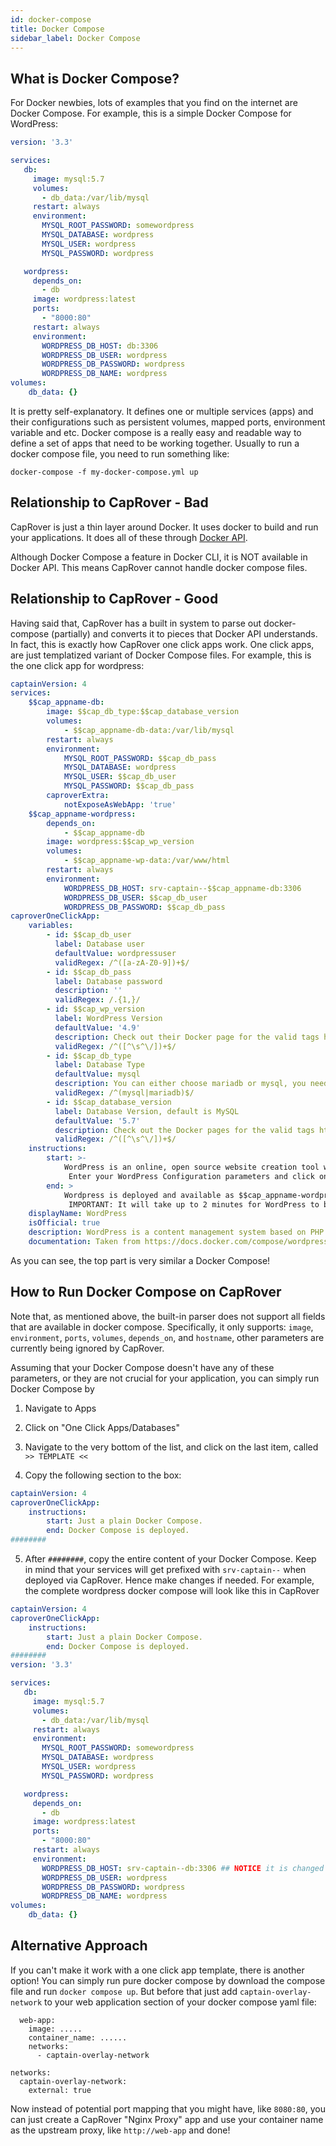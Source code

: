 ```yaml
---
id: docker-compose
title: Docker Compose
sidebar_label: Docker Compose
---
```



## What is Docker Compose?

For Docker newbies, lots of examples that you find on the internet are Docker Compose. For example, this is a simple Docker Compose for WordPress:

```yaml
version: '3.3'

services:
   db:
     image: mysql:5.7
     volumes:
       - db_data:/var/lib/mysql
     restart: always
     environment:
       MYSQL_ROOT_PASSWORD: somewordpress
       MYSQL_DATABASE: wordpress
       MYSQL_USER: wordpress
       MYSQL_PASSWORD: wordpress

   wordpress:
     depends_on:
       - db
     image: wordpress:latest
     ports:
       - "8000:80"
     restart: always
     environment:
       WORDPRESS_DB_HOST: db:3306
       WORDPRESS_DB_USER: wordpress
       WORDPRESS_DB_PASSWORD: wordpress
       WORDPRESS_DB_NAME: wordpress
volumes:
    db_data: {}
```

It is pretty self-explanatory. It defines one or multiple services (apps) and their configurations such as persistent volumes, mapped ports, environment variable and etc. Docker compose is a really easy and readable way to define a set of apps that need to be working together. Usually to run a docker compose file, you need to run something like:
```
docker-compose -f my-docker-compose.yml up
```


## Relationship to CapRover - Bad

CapRover is just a thin layer around Docker. It uses docker to build and run your applications. It does all of these through [Docker API](https://docs.docker.com/engine/api/v1.40). 

Although Docker Compose a feature in Docker CLI, it is NOT available in Docker API. This means CapRover cannot handle docker compose files.


## Relationship to CapRover - Good

Having said that, CapRover has a built in system to parse out docker-compose (partially) and converts it to pieces that Docker API understands. In fact, this is exactly how CapRover one click apps work. One click apps, are just templatized variant of Docker Compose files. For example, this is the one click app for wordpress:

```yaml
captainVersion: 4
services:
    $$cap_appname-db:
        image: $$cap_db_type:$$cap_database_version
        volumes:
            - $$cap_appname-db-data:/var/lib/mysql
        restart: always
        environment:
            MYSQL_ROOT_PASSWORD: $$cap_db_pass
            MYSQL_DATABASE: wordpress
            MYSQL_USER: $$cap_db_user
            MYSQL_PASSWORD: $$cap_db_pass
        caproverExtra:
            notExposeAsWebApp: 'true'
    $$cap_appname-wordpress:
        depends_on:
            - $$cap_appname-db
        image: wordpress:$$cap_wp_version
        volumes:
            - $$cap_appname-wp-data:/var/www/html
        restart: always
        environment:
            WORDPRESS_DB_HOST: srv-captain--$$cap_appname-db:3306
            WORDPRESS_DB_USER: $$cap_db_user
            WORDPRESS_DB_PASSWORD: $$cap_db_pass
caproverOneClickApp:
    variables:
        - id: $$cap_db_user
          label: Database user
          defaultValue: wordpressuser
          validRegex: /^([a-zA-Z0-9])+$/
        - id: $$cap_db_pass
          label: Database password
          description: ''
          validRegex: /.{1,}/
        - id: $$cap_wp_version
          label: WordPress Version
          defaultValue: '4.9'
          description: Check out their Docker page for the valid tags https://hub.docker.com/r/library/wordpress/tags/
          validRegex: /^([^\s^\/])+$/
        - id: $$cap_db_type
          label: Database Type
          defaultValue: mysql
          description: You can either choose mariadb or mysql, you need to change the version according to which DB is selected. It is case sensitive.
          validRegex: /^(mysql|mariadb)$/
        - id: $$cap_database_version
          label: Database Version, default is MySQL
          defaultValue: '5.7'
          description: Check out the Docker pages for the valid tags https://hub.docker.com/r/library/mysql/tags/ or https://hub.docker.com/_/mariadb?tab=tags
          validRegex: /^([^\s^\/])+$/
    instructions:
        start: >-
            WordPress is an online, open source website creation tool written in PHP. But in non-geek speak, it’s probably the easiest and most powerful blogging and website content management system (or CMS) in existence today.
             Enter your WordPress Configuration parameters and click on next. A MySQL (database) and a WordPress container will be created for you.  The process will take about a minute for the process to finish.
        end: >
            Wordpress is deployed and available as $$cap_appname-wordpress . 
             IMPORTANT: It will take up to 2 minutes for WordPress to be ready. Before that, you might see a 502 error page.
    displayName: WordPress
    isOfficial: true
    description: WordPress is a content management system based on PHP and MySQL that is usually used with the MySQL or MariaDB database
    documentation: Taken from https://docs.docker.com/compose/wordpress/. Port mapping removed from WP as it is no longer needed
```

As you can see, the top part is very similar a Docker Compose!


## How to Run Docker Compose on CapRover


Note that, as mentioned above, the built-in parser does not support all fields that are available in docker compose. Specifically, it only supports: `image`, `environment`, `ports`, `volumes`, `depends_on`, and `hostname`, other parameters are currently being ignored by CapRover.

Assuming that your Docker Compose doesn't have any of these parameters, or they are not crucial for your application, you can simply run Docker Compose by

1) Navigate to Apps

2) Click on "One Click Apps/Databases"

3) Navigate to the very bottom of the list, and click on the last item, called `>> TEMPLATE <<`

4) Copy the following section to the box:


```yaml
captainVersion: 4
caproverOneClickApp:
    instructions:
        start: Just a plain Docker Compose.
        end: Docker Compose is deployed.
########
```

5) After `########`, copy the entire content of your Docker Compose. Keep in mind that your services will get prefixed with `srv-captain--` when deployed via CapRover. Hence make changes if needed. For example, the complete wordpress docker compose will look like this in CapRover


```yaml
captainVersion: 4
caproverOneClickApp:
    instructions:
        start: Just a plain Docker Compose.
        end: Docker Compose is deployed.
########
version: '3.3'

services:
   db:
     image: mysql:5.7
     volumes:
       - db_data:/var/lib/mysql
     restart: always
     environment:
       MYSQL_ROOT_PASSWORD: somewordpress
       MYSQL_DATABASE: wordpress
       MYSQL_USER: wordpress
       MYSQL_PASSWORD: wordpress

   wordpress:
     depends_on:
       - db
     image: wordpress:latest
     ports:
       - "8000:80"
     restart: always
     environment:
       WORDPRESS_DB_HOST: srv-captain--db:3306 ## NOTICE it is changed to "srv-captain--db" from "db"
       WORDPRESS_DB_USER: wordpress
       WORDPRESS_DB_PASSWORD: wordpress
       WORDPRESS_DB_NAME: wordpress
volumes:
    db_data: {}
```


## Alternative Approach

If you can't make it work with a one click app template, there is another option! You can simply run pure docker compose by download the compose file and run `docker compose up`. But before that just add `captain-overlay-network` to your web application section of your docker compose yaml file:
```
  web-app:
    image: .....
    container_name: ......
    networks:
      - captain-overlay-network

networks:
  captain-overlay-network:
    external: true
```

Now instead of potential port mapping that you might have, like `8080:80`, you can just create a CapRover "Nginx Proxy" app and use your container name as the upstream proxy, like `http://web-app` and done!
